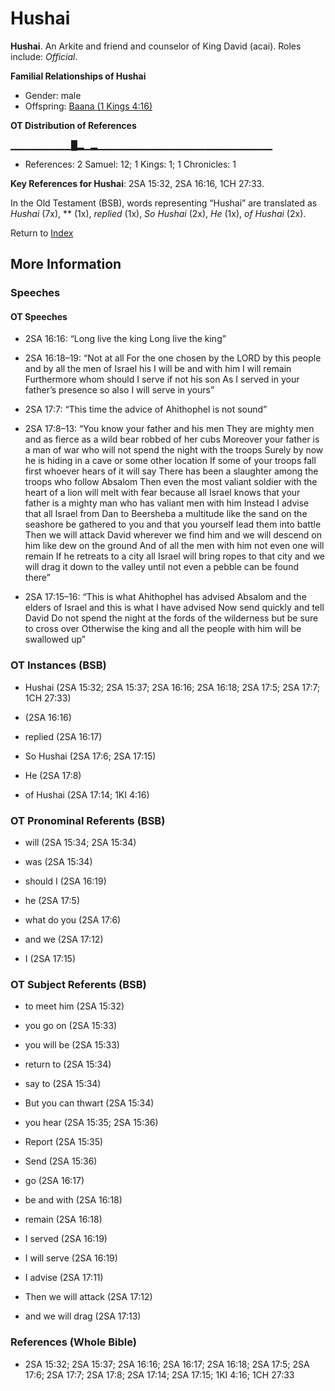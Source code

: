 # Hushai
**Hushai**. 
An Arkite and friend and counselor of King David (acai). 
Roles include: 
_Official_. 




**Familial Relationships of Hushai**


* Gender: male
* Offspring: [Baana (1 Kings 4:16)](Baana.2.md)


**OT Distribution of References**

▁▁▁▁▁▁▁▁▁█▂▁▂▁▁▁▁▁▁▁▁▁▁▁▁▁▁▁▁▁▁▁▁▁▁▁▁▁▁
* References: 2 Samuel: 12; 1 Kings: 1; 1 Chronicles: 1



**Key References for Hushai**: 
2SA 15:32, 2SA 16:16, 1CH 27:33. 


In the Old Testament (BSB), words representing “Hushai” are translated as 
*Hushai* (7x), ** (1x), *replied* (1x), *So Hushai* (2x), *He* (1x), *of Hushai* (2x). 




Return to [Index](00-Index.md)

## More Information

### Speeches

#### OT Speeches

* 2SA 16:16: “Long live the king Long live the king”

* 2SA 16:18–19: “Not at all For the one chosen by the LORD by this people and by all the men of Israel his I will be and with him I will remain Furthermore whom should I serve if not his son As I served in your father’s presence so also I will serve in yours”

* 2SA 17:7: “This time the advice of Ahithophel is not sound”

* 2SA 17:8–13: “You know your father and his men They are mighty men and as fierce as a wild bear robbed of her cubs Moreover your father is a man of war who will not spend the night with the troops Surely by now he is hiding in a cave or some other location If some of your troops fall first whoever hears of it will say There has been a slaughter among the troops who follow Absalom Then even the most valiant soldier with the heart of a lion will melt with fear because all Israel knows that your father is a mighty man who has valiant men with him Instead I advise that all Israel from Dan to Beersheba a multitude like the sand on the seashore be gathered to you and that you yourself lead them into battle Then we will attack David wherever we find him and we will descend on him like dew on the ground And of all the men with him not even one will remain If he retreats to a city all Israel will bring ropes to that city and we will drag it down to the valley until not even a pebble can be found there”

* 2SA 17:15–16: “This is what Ahithophel has advised Absalom and the elders of Israel and this is what I have advised Now send quickly and tell David Do not spend the night at the fords of the wilderness but be sure to cross over Otherwise the king and all the people with him will be swallowed up”

### OT Instances (BSB)

* Hushai (2SA 15:32; 2SA 15:37; 2SA 16:16; 2SA 16:18; 2SA 17:5; 2SA 17:7; 1CH 27:33)

*  (2SA 16:16)

* replied (2SA 16:17)

* So Hushai (2SA 17:6; 2SA 17:15)

* He (2SA 17:8)

* of Hushai (2SA 17:14; 1KI 4:16)



### OT Pronominal Referents (BSB)

* will (2SA 15:34; 2SA 15:34)

* was (2SA 15:34)

* should I (2SA 16:19)

* he (2SA 17:5)

* what do you (2SA 17:6)

* and we (2SA 17:12)

* I (2SA 17:15)



### OT Subject Referents (BSB)

* to meet him (2SA 15:32)

* you go on (2SA 15:33)

* you will be (2SA 15:33)

* return to (2SA 15:34)

* say to (2SA 15:34)

* But you can thwart (2SA 15:34)

* you hear (2SA 15:35; 2SA 15:36)

* Report (2SA 15:35)

* Send (2SA 15:36)

* go (2SA 16:17)

* be and with (2SA 16:18)

* remain (2SA 16:18)

* I served (2SA 16:19)

* I will serve (2SA 16:19)

* I advise (2SA 17:11)

* Then we will attack (2SA 17:12)

* and we will drag (2SA 17:13)



### References (Whole Bible)

* 2SA 15:32; 2SA 15:37; 2SA 16:16; 2SA 16:17; 2SA 16:18; 2SA 17:5; 2SA 17:6; 2SA 17:7; 2SA 17:8; 2SA 17:14; 2SA 17:15; 1KI 4:16; 1CH 27:33



